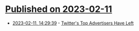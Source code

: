 # [Published on 2023-02-11](index.md)

* [2023-02-11, 14:29:39](https://news.ycombinator.com/item?id=34752565) - [Twitter's Top Advertisers Have Left](https://www.cnn.com/2023/02/10/tech/twitter-top-advertiser-decline/index.html)
